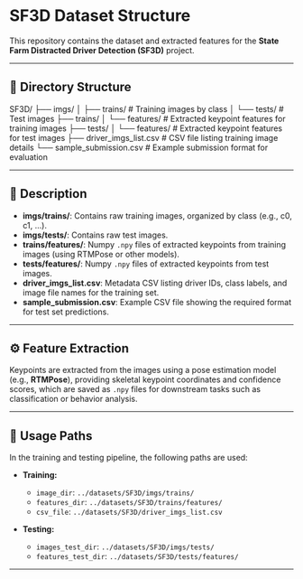 # SF3D Dataset Structure

This repository contains the dataset and extracted features for the **State Farm Distracted Driver Detection (SF3D)** project.

---

## 📂 Directory Structure

SF3D/
├── imgs/
│ ├── trains/ # Training images by class
│ └── tests/ # Test images
├── trains/
│ └── features/ # Extracted keypoint features for training images
├── tests/
│ └── features/ # Extracted keypoint features for test images
├── driver_imgs_list.csv # CSV file listing training image details
└── sample_submission.csv # Example submission format for evaluation


---

## 📄 Description

- **imgs/trains/**: Contains raw training images, organized by class (e.g., c0, c1, ...).
- **imgs/tests/**: Contains raw test images.
- **trains/features/**: Numpy `.npy` files of extracted keypoints from training images (using RTMPose or other models).
- **tests/features/**: Numpy `.npy` files of extracted keypoints from test images.
- **driver_imgs_list.csv**: Metadata CSV listing driver IDs, class labels, and image file names for the training set.
- **sample_submission.csv**: Example CSV file showing the required format for test set predictions.

---

## ⚙️ Feature Extraction

Keypoints are extracted from the images using a pose estimation model (e.g., **RTMPose**), providing skeletal keypoint coordinates and confidence scores, which are saved as `.npy` files for downstream tasks such as classification or behavior analysis.

---

## 🚀 Usage Paths

In the training and testing pipeline, the following paths are used:

- **Training:**
  - `image_dir`: `../datasets/SF3D/imgs/trains/`
  - `features_dir`: `../datasets/SF3D/trains/features/`
  - `csv_file`: `../datasets/SF3D/driver_imgs_list.csv`

- **Testing:**
  - `images_test_dir`: `../datasets/SF3D/imgs/tests/`
  - `features_test_dir`: `../datasets/SF3D/tests/features/`

---

